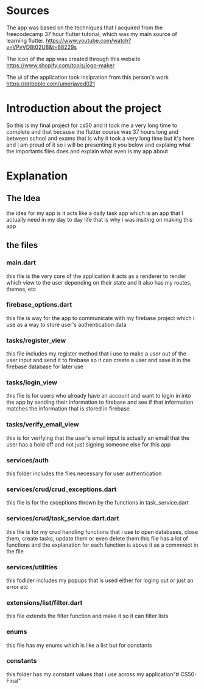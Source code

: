 # Sources
The app was based on the techniques that I acquired from the freecodecamp 37 hour flutter tutorial, which was my main source of learning flutter.
https://www.youtube.com/watch?v=VPvVD8t02U8&t=88229s

The icon of the app was created through this website https://www.shopify.com/tools/logo-maker

The ui of the application took insipration from this person's work
https://dribbble.com/umerjaved021

# Introduction about the project
So this is my final project for cs50 and it took me a very long time to complete and that because the flutter course was 37 hours long and between school and exams that is why it took a very long time but it's here and I am proud of it so i will be presenting it you below and explaing what the importants files does and explain what even is my app about

# Explanation

## The Idea
the idea for my app is it acts like a daily task app which is an app that I actually need in my day to day life that is why i was insiting on making this app

## the files
### main.dart
this file is the very core of the application it acts as a renderer to render which view to the user depending on their state and it also has my routes, themes, etc

### firebase_options.dart
this file is way for the app to communicate with my firebase project which i use as a way to store user's authentication data

### tasks/register_view
this file includes my register method that i use to make a user out of the user input and send it to firebase so it can create a user and save it in the firebase database for later use

### tasks/login_view
this file is for users who already have an account and want to login in into the app by sending their information to firebase and see if that information matches the information that is stored in firebase

### tasks/verify_email_view
this is for verifying that the user's email input is actually an email that the user has a hold off and not just signing someone else for this app

### services/auth
this folder includes the files necessary for user authentication

### services/crud/crud_exceptions.dart
this file is for the exceptions thrown by the functions in task_service.dart

### services/crud/task_service.dart.dart
this file is for my crud handling functions that i use to open databases, close them, create tasks, update them or even delete them this file has a lot of functions and the explanation for each function is above it as a commnect in the file

### services/utilities
this fodlder includes my popups that is used either for loging out or just an error etc

### extensions/list/filter.dart
this file extends the filter function and make it so it can filter lists

### enums
this file has my enums which is like a list but for constants

### constants
this folder has my constant values that i use across my application"# CS50-Final" 
